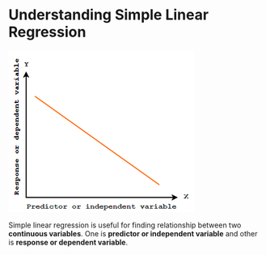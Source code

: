 # Understanding Simple Linear Regression

![](../.gitbook/assets/image%20%281%29.png)

Simple linear regression is useful for finding relationship between two **continuous variables**. One is **predictor or independent variable** and other is **response or dependent variable**.

